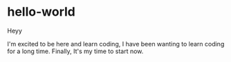 # hello-world

Heyy

I'm excited to be here and learn coding, I have been wanting to learn coding for a long time. Finally, It's my time to start now.

